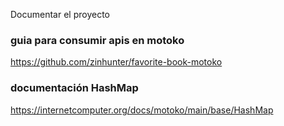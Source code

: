 Documentar el proyecto

### guia para consumir apis en motoko
https://github.com/zinhunter/favorite-book-motoko

### documentación HashMap
https://internetcomputer.org/docs/motoko/main/base/HashMap